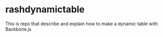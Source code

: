 # rashdynamictable
This is repo that describe and explain how to make a dynamic table with Backbone.js
